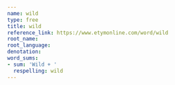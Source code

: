 ```yaml
---
name: wild
type: free
title: wild
reference_link: https://www.etymonline.com/word/wild
root_name: 
root_language: 
denotation: 
word_sums:
- sum: 'Wild + '
  respelling: wild
---
```

